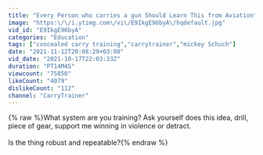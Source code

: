 ```yaml
---
title: "Every Person who carries a gun Should Learn This from Aviation"
image: "https:\/\/i.ytimg.com\/vi\/E9IkgE96byA\/hqdefault.jpg"
vid_id: "E9IkgE96byA"
categories: "Education"
tags: ["concealed carry training","carrytrainer","mickey Schuch"]
date: "2021-11-12T20:08:29+03:00"
vid_date: "2021-10-17T22:03:33Z"
duration: "PT14M4S"
viewcount: "75850"
likeCount: "4079"
dislikeCount: "112"
channel: "CarryTrainer"
---
```

{% raw %}What system are you training? Ask yourself does this idea, drill, piece of gear, support me winning in violence or detract.<br /><br />Is the thing robust and repeatable?{% endraw %}
